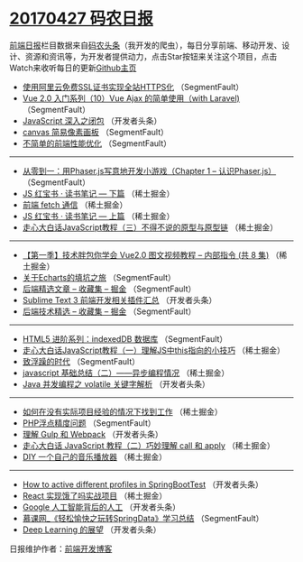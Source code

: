 # [20170427 码农日报](https://github.com/kujian/frontendDaily/blob/master/2017/04/27.md)

[前端日报](http://caibaojian.com/c/news)栏目数据来自[码农头条](http://hao.caibaojian.com/)（我开发的爬虫），每日分享前端、移动开发、设计、资源和资讯等，为开发者提供动力，点击Star按钮来关注这个项目，点击Watch来收听每日的更新[Github主页](https://github.com/kujian/frontendDaily)
* [使用阿里云免费SSL证书实现全站HTTPS化](http://hao.caibaojian.com/36252.html) （SegmentFault）
* [Vue 2.0 入门系列（10）Vue Ajax 的简单使用（with Laravel)](http://hao.caibaojian.com/36254.html) （SegmentFault）
* [JavaScript 深入之闭包](http://hao.caibaojian.com/36269.html) （开发者头条）
* [canvas 简易像素画板](http://hao.caibaojian.com/36245.html) （SegmentFault）
* [不简单的前端性能优化](http://hao.caibaojian.com/36248.html) （SegmentFault）

***
* [从零到一：用Phaser.js写意地开发小游戏（Chapter 1 &#8211; 认识Phaser.js）](http://hao.caibaojian.com/36249.html) （SegmentFault）
* [JS 红宝书 · 读书笔记 &#8212; 下篇](http://hao.caibaojian.com/36222.html) （稀土掘金）
* [前端 fetch 通信](http://hao.caibaojian.com/36212.html) （稀土掘金）
* [JS 红宝书 · 读书笔记 &#8212; 上篇](http://hao.caibaojian.com/36223.html) （稀土掘金）
* [走心大白话JavaScript教程（三）不得不说的原型与原型链](http://hao.caibaojian.com/36213.html) （稀土掘金）

***
* [【第一季】技术胖包你学会 Vue2.0 图文视频教程 &#8211; 内部指令 (共 8 集)](http://hao.caibaojian.com/36224.html) （稀土掘金）
* [关于Echarts的填坑之旅](http://hao.caibaojian.com/36253.html) （SegmentFault）
* [后端精选文章 &#8211; 收藏集 &#8211; 掘金](http://hao.caibaojian.com/36255.html) （SegmentFault）
* [Sublime Text 3 前端开发相关插件汇总](http://hao.caibaojian.com/36266.html) （开发者头条）
* [后端技术精选 &#8211; 收藏集 &#8211; 掘金](http://hao.caibaojian.com/36256.html) （SegmentFault）

***
* [HTML5 进阶系列：indexedDB 数据库](http://hao.caibaojian.com/36246.html) （SegmentFault）
* [走心大白话JavaScript教程（一）理解JS中this指向的小技巧](http://hao.caibaojian.com/36218.html) （稀土掘金）
* [致浮躁的时代](http://hao.caibaojian.com/36247.html) （SegmentFault）
* [javascript 基础总结（二）——异步编程情况](http://hao.caibaojian.com/36220.html) （稀土掘金）
* [Java 并发编程之 volatile 关键字解析](http://hao.caibaojian.com/36270.html) （开发者头条）

***
* [如何在没有实际项目经验的情况下找到工作](http://hao.caibaojian.com/36221.html) （稀土掘金）
* [PHP浮点精度问题](http://hao.caibaojian.com/36250.html) （SegmentFault）
* [理解 Gulp 和 Webpack](http://hao.caibaojian.com/36264.html) （开发者头条）
* [走心大白话 JavaScript 教程（二）巧妙理解 call 和 apply](http://hao.caibaojian.com/36215.html) （稀土掘金）
* [DIY 一个自己的音乐播放器](http://hao.caibaojian.com/36216.html) （稀土掘金）

***
* [How to active different profiles in SpringBootTest](http://hao.caibaojian.com/36277.html) （开发者头条）
* [React 实现饿了吗实战项目](http://hao.caibaojian.com/36217.html) （稀土掘金）
* [Google 人工智能背后的人工](http://hao.caibaojian.com/36278.html) （开发者头条）
* [慕课网_《轻松愉快之玩转SpringData》学习总结](http://hao.caibaojian.com/36257.html) （SegmentFault）
* [Deep Learning 的展望](http://hao.caibaojian.com/36279.html) （开发者头条）

日报维护作者：[前端开发博客](http://caibaojian.com/) 